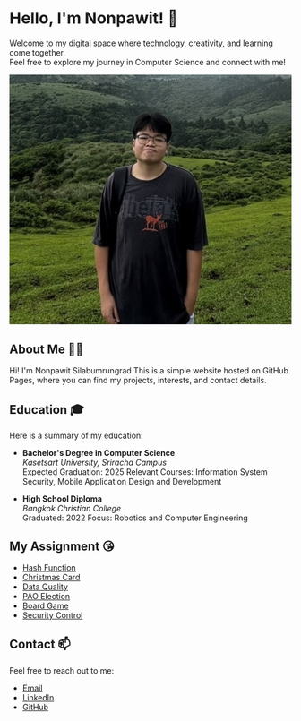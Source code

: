 # Hello, I'm Nonpawit! 👋  
Welcome to my digital space where technology, creativity, and learning come together.  
Feel free to explore my journey in Computer Science and connect with me!

![profile.png](assets/image/profile.png)

## About Me 🧑‍💻 
Hi! I'm Nonpawit Silabumrungrad This is a simple website hosted on GitHub Pages, where you can find my projects, interests, and contact details.

## Education 🎓
Here is a summary of my education:

- **Bachelor's Degree in Computer Science**  
  *Kasetsart University, Sriracha Campus*  
  Expected Graduation: 2025
  Relevant Courses: Information System Security, Mobile Application Design and Development

- **High School Diploma**  
  *Bangkok Christian College*  
  Graduated: 2022
  Focus: Robotics and Computer Engineering

## My Assignment 😘
- [Hash Function](/hash-function.md)
- [Christmas Card](/christmas.md)
- [Data Quality](/accuracy.md)
- [PAO Election](/pao-elections.md)
- [Board Game](/boardgame.md)
- [Security Control](/security-control.md)

## Contact 📫
Feel free to reach out to me:
- [Email](mailto:nonpawit.sila@gmail.com)
- [LinkedIn](https://www.linkedin.com/in/nonpawitsilabumrungrad/)
- [GitHub](https://github.com/waterondaway)
